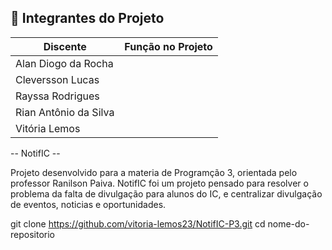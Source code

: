 ## 👥 Integrantes do Projeto

| Discente	              | Função no Projeto       |
| ----------------------- | ----------------------- |
| Alan Diogo da Rocha     |                         |
| Cleversson Lucas        |                         |
| Rayssa Rodrigues        |                         |
| Rian Antônio da Silva   |                         |
| Vitória Lemos           |                         |


-- NotifIC --

Projeto desenvolvido para a materia de Programção 3, orientada pelo professor Ranilson Paiva.
NotifIC foi um projeto pensado para resolver o problema da falta de divulgação para alunos do IC, e centralizar divulgação de eventos, noticias e oportunidades.

git clone <https://github.com/vitoria-lemos23/NotifIC-P3.git>
cd nome-do-repositorio
